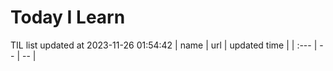 # Today I Learn 
TIL list updated at 2023-11-26 01:54:42
| name | url | updated time |
| :--- | -- | -- |

